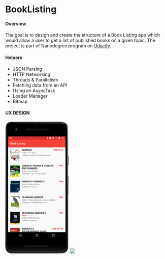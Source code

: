 # BookListing


#### Overview
The goal is to design and create the structure of a Book Listing app which would allow a user to get a list of published books on a given topic. The project is part of Nanodegree program on [Udacity](https://www.udacity.com/).

#### Helpers
- JSON Parsing
- HTTP Networking
- Threads & Parallelism
- Fetching data from an API
- Using an AsyncTask
- Loader Manager
- Bitmap

#### UX DESIGN

<img src="https://raw.githubusercontent.com/cvbutani/BookListing/master/UXDesign/ux1.png" width="200"/> <img src="https://raw.githubusercontent.com/cvbutani/TourGuide/BookListing/UXDesign/ux2.png" width="200"/> 